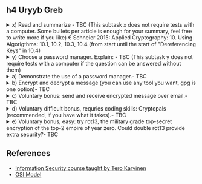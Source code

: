 ## h4 Uryyb Greb

<details><summary>x) Read and summarize - TBC (This subtask x does not require tests with a computer. Some bullets per article is enough for your summary, feel free to write more if you like)
        € Schneier 2015: Applied Cryptography: 10. Using Algorigthms: 10.1, 10.2, 10.3, 10.4 (from start until the start of "Dereferencing Keys" in 10.4)</summary>
<p>
        
The security of the whole system (data, communication, information, etc. security) is as strong as the weakest link, therefore every element (algorithm, protocol, key management, etc) has to be secure. 

Cryptography is only a very small part of the system - the mathematics of making the system secure. People sometimes focus only on its length while neglect the other aspects. Example: it's much easier to steal data from so's computer by breaking and installing a camera recording computer screen than cryptanalze the hard drive. 

Additionally, the "spy versus spy" cryptography technology is so obsolete as over 99% used in daily operations (bank cards, pay-TV, office building, computer access token, prepayment electricity meter, etc.). In these applications, cryptography role is minor. NSA (National Security Agency) admitted that most securities failures are not because of algorithms or protocol failures, but mainly due to other implementation failures (personel with harmful intention, faulty implementation, integration blunders, etc.) 
                    
*10.1 Choosing an algorithm

 Available options, all listed below have some issues, 
        * published algorithm (ground: as it's out there and already tested by the crytographer and survived) - most sensible option 
        * manufacturer (ground: they get to protect their reputation)
        * private consultant (ground: they know things)
        * the government (ground: the gov protects its citizen interest)
        * using their own algorithms (ground: the best, and self trust) 

 The algorithms in this book are public and listed with results, both positive and negative with exception of military cryptanalysis - no access. 
 
Algorithms for Export 
* must be approved by the US gov (or actually the NSA - National Security Agency). NSA gets a copy of the source code, but the algorithm's details stay in secret. 
* Non-official practices: 
  * leak a key bit once in a while, embedded in the ciphertext
  * fit the effective key within 30 bit range, example: while the algorithm may accept a 100-bit key, most of those keys might be equivalent (???) 
  * use a fix IV, or encrypt a fixed header at the beginning of each encrypted msg (known-plaintext attack)
  * generate few random bytes, encrypt them with the key, put both the plaintext and ciphertext of those random bytes at the beginning of the encrypted message (known-plaintext attack). 
           
*10.2 Public-key cryptography versus symmetric cryptography
        
 Note: terms briefly explained in 1 Foudations, 1.1 Terminology (see Note to self below) 
 
 Both have their own strength and weakness - they are different and solve different problems. 
 Symmetric cryptogaphy is best for encrypting data while public-key outshines in key management and protocols.   
        
*10.3 Encrypting communication channels  
 
 OSI models (Open Systems Inconnection) consists of 7 layers - 1. physical, 2. data link, 3. network, 4. transport, 5. session, 6. presentation, 7. application according to [Imperva OSI Model](https://www.imperva.com/learn/application-security/osi-model/)
 * Link-to-link encryption (lowest layers - 1. physical and 2. data link) - 
  * plus - the easiest place to add encryption (generally standardized, easy to connect hadware encryption devices), effective encryption (traffic-flow security - hacker cannot get access to the information, where and how much information is being transferred). Security does NOT depend on any traffic management techniques. Key management is also simple, only 2 endpoints of the line need A COMMON key, and they can change their key independently from the rest of the network, encryption is online
  * minus - EACH physical link in the network needs to be encrypted, leaving any link unencrypted would affect the security of the entire network. Additionally, every node in the network must be protected, since it processes unencrypted data.  
        
 * End-to-end encryption (3. network and 4. transport layers) - encryption device must understand the data according to the protocols up to layer 3. network and encrypt only the transport data units, which are then recombined with the unencrypted routing information and sent to lower layers for transmission (???)
  * plus - avoid encryption/ decryption problem at the physical layer (link-to-link encryption), data remains encrypted until it reaches the final destination.    
  * minus -  prone to traffic analysis (routing information for the data is not encrypted, hacker can learn who communicate to whom, what time, how long WIHOUT knowing contents of these converstaions). Key management is more difficult as individual users must be sure they have common keys, encryption is offline. 

        Combining the two -  most expensive but most effective way of securing a network. link-to-link encrypion assure traffic-flow-security, and end-to-end reduces the threat of unencrypted data at the various nodes in the network. Key management for the two schemes can be completely separate: at the physical level (link-to-link) by the network manager and users (end-to-end) encryption. 
        
*10.4 Encrypting data for storage (???) - this part is much more challenging to go through comparing to previous 3 

Example: A sends herself a message *in the future* - different problem opened. 
In communication channels, messages in transit have no intrinsic (real) value. If A sends B a message, and B doesn't receive the message, A can resend it. NOT for data encrypted for storage. Getting back to the example, A sends her future self a message in the future, and cannot decrypt her own message, she cannot go back in time and decrypt it - it is lost. 

The encryption key has the same value as the message, only smaller. Cryptography breaks large secres into smaller pieces which can be easily lost. Key management procedures: same keys will be used many times, and data may stay on a disk for a while before being decrypted. Note that communication link keys ideally should exist only for the length of communication. For data storage keys, that can be for years, so the keys have to be stored securely for years.

Other issues: 
* multiple forms of data exists in different locations -> more prone to known-plaintext attack (see brief explanation in 1 Foudations, 1.1 Terminology - as in Note to self below)
* for DB app, pieces of data may be smaller than the block size of most algorithms ->  encrypted data is bigger than the original. 
* speed of I/O devices asks for fast EnC/DeC, and may require encryption hardware, or special algorithm 
* safe, long-term storage for keys required
* key management is muc more complicated for different users with different privileges
        
Retrieval for encrypted non-structured text files is easier, while for database is much problematic (decrypt the whole DB to access a single record inefficient vs encrypt records independently proning to block-replay attack). On top of that, unencrypted file(s) must be erased after encryption.  
     
     
* Note to self: 
        Although not required, I find reading chapter 1  Foundations, 1.1 Terminology provides a general overview and understanding of the most often used terminology in this book. From those: 
 * plaintext (cleartext) - original message (M)
 * encryption - the practice/act/process of disguise the msg to hide its subtance (E) vs decryption (D)
 * ciphertext - encrypted message (C)
 * cryptanalysis - art and science of breaking encrypted (ciphertext) message
 * cipher (cryptographic algorithm) - mathematical function used for encryption (E) and decryption (D) 
 * cryptosytem = algorithm + plaintexts (M) + ciphertexts (C) + keys (K) 
 * symmetric algorithm (conventional algorithm) - encryption key can be calculated from decryption key and vice versa. Usually, encryption key = decryption key (aka. secret-key algorithm, single-key algorithm, or one-key algorithm). Sender and receiver have to agree on a key BEFORE they can communicate securely. So, the key must remain secret in order to keep the communication secret. SA can be divided into stream algorithm and block algorithm. 
 * public-key algorithm (asymetric algorithm) - encryption key (public key) <> decryption key (private key), and decryption key CANNOT be calculated from encryption key which can be made public.
 * ciphertext-only attack - the hacker has access to several ciphertexts (encrypted messages) with the same encryption algorithm, he tries to recover as many plaintexts as possible, or even try to find out the encryption key to decrypt other ciphertexts with the same keys. 
 * known-plaintext attack - the hacker has access to several plaintext messages and their corresponding ciphertexts, he tries to find out the encryption key/algorithm to decrypt any NEW ciphertexts encrypted with the same keys. 
 * chosen-plaintext attack 
 * adaptive-chosen plaintext attack  
 * chosen-ciphertext attack
 * block-replay attack (???) 
</p>
</details>
<details><summary>y) Choose a password manager. Explain: - TBC (This subtask y does not require tests with a computer if the question can be answered without them)</summary>
<p>
  
* What treaths does it protect against?
* What information is encrypted, what's not?
* What's the license? How would you describe license's effects or categorize it?
* Where is the data stored? If in "the cloud", which country / juristiction / which companies? If on local disk, where?
* How is the data protected?
  </p>
  </details>
<details><summary>a) Demonstrate the use of a password manager.- TBC </summary>
  <p>
  </p>
</details>
<details><summary>b) Encrypt and decrypt a message (you can use any tool you want, gpg is one option)- TBC </summary>
  <p>
  </p>
</details>
<details><summary>c) Voluntary bonus: send and receive encrypted message over email.- TBC </summary>
  <p>
  </p>
</details>
<details><summary> d) Voluntary difficult bonus, requries coding skills: Cryptopals (recommended, if you have what it takes).- TBC </summary>
  <p>
  </p>
</details>
 <details><summary>   e) Voluntary bonus, easy: try rot13, the military grade top-secret encryption of the top-2 empire of year zero. 
  Could double rot13 provide extra security?- TBC </summary>
  <p>
  </p>
</details>

## References 
* [Information Security course taught by Tero Karvinen](https://terokarvinen.com/2023/information-security-2023/)
* [OSI Model](https://www.imperva.com/learn/application-security/osi-model/)
 

